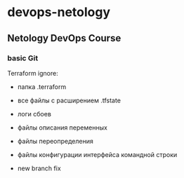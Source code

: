 # devops-netology
## Netology DevOps Course

### basic Git

Terraform ignore:
- папка .terraform
- все файлы с расширением .tfstate
- логи сбоев
- файлы описания переменных
- файлы переопределения
- файлы конфигурации интерфейса командной строки

- new branch fix
